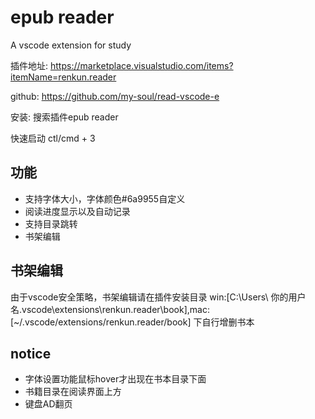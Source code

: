 # epub reader

A vscode extension for study

插件地址: https://marketplace.visualstudio.com/items?itemName=renkun.reader

github: https://github.com/my-soul/read-vscode-e

安装: 搜索插件epub reader

快速启动 ctl/cmd + 3

## 功能

- 支持字体大小，字体颜色#6a9955自定义
- 阅读进度显示以及自动记录
- 支持目录跳转
- 书架编辑

## 书架编辑

由于vscode安全策略，书架编辑请在插件安装目录 win:[C:\Users\ 你的用户名\.vscode\extensions\renkun.reader\book],mac:[~/.vscode/extensions/renkun.reader/book] 下自行增删书本

## notice

- 字体设置功能鼠标hover才出现在书本目录下面
- 书籍目录在阅读界面上方
- 键盘AD翻页
